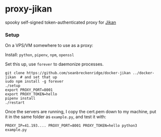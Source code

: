 # proxy-jikan

spooky self-signed token-authenticated proxy for [Jikan](https://github.com/jikan-me/jikan-rest/)

### Setup

On a VPS/VM somewhere to use as a proxy:

Install: `python`, `pipenv`, `npm`, `openssl`

Set this up, use `forever` to daemonize processes.

```
git clone https://github.com/seanbreckenridge/docker-jikan ../docker-jikan  # and set that up
sudo npm install -g forever
./setup
export PROXY_PORT=8001
export PROXY_TOKEN=hello
pipenv install
./restart
```

Once the servers are running, I copy the cert.pem down to my machine, put it in the same folder as `example.py`, and test it with:

```
PROXY_IP=41.193.... PROXY_PORT=8001 PROXY_TOKEN=hello python3 example.py
```
